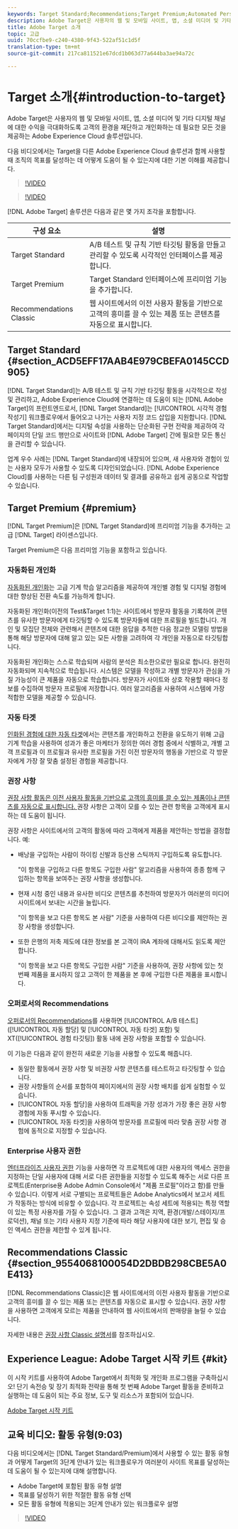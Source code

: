 ```yaml
---
keywords: Target Standard;Recommendations;Target Premium;Automated Personalization;auto-target;auto-target;permissions;adobe target;
description: Adobe Target은 사용자의 웹 및 모바일 사이트, 앱, 소셜 미디어 및 기타 디지털 채널에 대한 수익을 극대화하도록 고객의 환경을 재단하고 개인화하는 데 필요한 모든 것을 제공하는 Adobe Experience Cloud 솔루션입니다.
title: Adobe Target 소개
topic: 고급
uuid: 70ccfbe9-c240-4380-9f43-522af51c1d5f
translation-type: tm+mt
source-git-commit: 217ca811521e67dcd1b063d77a644ba3ae94a72c

---
```



# Target 소개{#introduction-to-target}

Adobe Target은 사용자의 웹 및 모바일 사이트, 앱, 소셜 미디어 및 기타 디지털 채널에 대한 수익을 극대화하도록 고객의 환경을 재단하고 개인화하는 데 필요한 모든 것을 제공하는 Adobe Experience Cloud 솔루션입니다.

다음 비디오에서는 Target을 다른 Adobe Experience Cloud 솔루션과 함께 사용할 때 조직의 목표를 달성하는 데 어떻게 도움이 될 수 있는지에 대한 기본 이해를 제공합니다.

>[!VIDEO](https://www.youtube.com/watch?v=O7fFTcV7toI)

>[!VIDEO](https://www.youtube.com/watch?v=qsgXjHdtgYE)

[!DNL Adobe Target] 솔루션은 다음과 같은 몇 가지 조각을 포함합니다.

| 구성 요소 | 설명 |
|--- |--- |
| Target Standard | A/B 테스트 및 규칙 기반 타깃팅 활동을 만들고 관리할 수 있도록 시각적인 인터페이스를 제공합니다. |
| Target Premium | Target Standard 인터페이스에 프리미엄 기능을 추가합니다. |
| Recommendations Classic  | 웹 사이트에서의 이전 사용자 활동을 기반으로 고객의 흥미를 끌 수 있는 제품 또는 콘텐츠를 자동으로 표시합니다. |

## Target Standard {#section_ACD5EFF17AAB4E979CBEFA0145CCD905}

[!DNL Target Standard]는 A/B 테스트 및 규칙 기반 타깃팅 활동을 시각적으로 작성 및 관리하고, Adobe Experience Cloud에 연결하는 데 도움이 되는 [!DNL Adobe Target]의 프런트엔드로서, [!DNL Target Standard]는 [!UICONTROL 시각적 경험 작성기] 워크플로우에서 들어오고 나가는 사용자 지정 코드 삽입을 지원합니다. [!DNL Target Standard]에서는 디지털 속성을 사용하는 단순화된 구현 전략을 제공하여 각 페이지의 단일 코드 행만으로 사이트와 [!DNL Adobe Target] 간에 필요한 모든 통신을 관리할 수 있습니다.

업계 우수 사례는 [!DNL Target Standard]에 내장되어 있으며, 새 사용자와 경험이 있는 사용자 모두가 사용할 수 있도록 디자인되었습니다. [!DNL Adobe Experience Cloud]를 사용하는 다른 팀 구성원과 데이터 및 결과를 공유하고 쉽게 공동으로 작업할 수 있습니다.

## Target Premium {#premium}

[!DNL Target Premium]은 [!DNL Target Standard]에 프리미엄 기능을 추가하는 고급 [!DNL Target] 라이센스입니다.

Target Premium은 다음 프리미엄 기능을 포함하고 있습니다.

### 자동화된 개인화

[자동화된 개인화](../c-activities/t-automated-personalization/automated-personalization.md#task_8AAF837796D74CF893CA2F88BA1491C9)는 고급 기계 학습 알고리즘을 제공하여 개인별 경험 및 디지털 경험에 대한 향상된 전환 속도를 가능하게 합니다.

자동화된 개인화(이전의 Test&amp;Target 1:1)는 사이트에서 방문자 활동을 기록하여 콘텐츠를 유사한 방문자에게 타깃팅할 수 있도록 방문자들에 대한 프로필을 빌드합니다. 개인 및 모집단 전체와 관련해서 콘텐츠에 대한 응답을 추적한 다음 정교한 모델링 방법을 통해 해당 방문자에 대해 알고 있는 모든 사항을 고려하여 각 개인을 자동으로 타깃팅합니다.

자동화된 개인화는 스스로 학습되며 사람의 분석은 최소한으로만 필요로 합니다. 완전히 자동화되며 지속적으로 학습됩니다. 시스템은 모델을 작성하고 개별 방문자가 관심을 가질 가능성이 큰 제품을 자동으로 학습합니다. 방문자가 사이트와 상호 작용할 때마다 정보를 수집하여 방문자 프로필에 저장합니다. 여러 알고리즘을 사용하여 시스템에 가장 적합한 모델을 제공할 수 있습니다.

### 자동 타겟

[인화된 경험에 대한 자동 타겟](../c-activities/auto-target-to-optimize.md#concept_67779E5B7F67427A97D7EA2A6FB919B3)에서는 콘텐츠를 개인화하고 전환을 유도하기 위해 고급 기계 학습을 사용하여 성과가 좋은 마케터가 정의한 여러 경험 중에서 식별하고, 개별 고객 프로필과 이 프로필과 유사한 프로필을 가진 이전 방문자의 행동을 기반으로 각 방문자에게 가장 잘 맞춤 설정된 경험을 제공합니다.

### 권장 사항

[권장 사항 활동은 이전 사용자 활동을 기반으로 고객의 흥미를 끌 수 있는 제품이나 콘텐츠를 자동으로 표시합니다. ](../c-recommendations/recommendations.md#concept_7556C8A4543942F2A77B13A29339C0C0) 권장 사항은 고객이 모를 수 있는 관련 항목을 고객에게 표시하는 데 도움이 됩니다.

권장 사항은 사이트에서의 고객의 활동에 따라 고객에게 제품을 제안하는 방법을 결정합니다. 예:

* 배낭을 구입하는 사람이 하이킹 신발과 등산용 스틱까지 구입하도록 유도합니다.

   "이 항목을 구입하고 다른 항목도 구입한 사람" 알고리즘을 사용하여 종종 함께 구입하는 항목을 보여주는 권장 사항을 생성합니다.

* 현재 시청 중인 내용과 유사한 비디오 콘텐츠를 추천하여 방문자가 여러분의 미디어 사이트에서 보내는 시간을 늘립니다.

   "이 항목을 보고 다른 항목도 본 사람" 기준을 사용하여 다른 비디오를 제안하는 권장 사항을 생성합니다.

* 또한 은행의 저축 제도에 대한 정보를 본 고객이 IRA 계좌에 대해서도 읽도록 제안합니다.

   "이 항목을 보고 다른 항목도 구입한 사람" 기준을 사용하여, 권장 사항에 있는 첫 번째 제품을 표시하지 않고 고객이 한 제품을 본 후에 구입한 다른 제품을 표시합니다.

### 오퍼로서의 Recommendations

[오퍼로서의 Recommendations](/help/c-recommendations/recommendations-as-an-offer.md)를 사용하면 [!UICONTROL A/B 테스트] ([!UICONTROL 자동 할당] 및 [!UICONTROL 자동 타겟] 포함) 및 XT([!UICONTROL 경험 타깃팅]) 활동 내에 권장 사항을 포함할 수 있습니다.

이 기능은 다음과 같이 완전히 새로운 기능을 사용할 수 있도록 해줍니다.

* 동일한 활동에서 권장 사항 및 비권장 사항 콘텐츠를 테스트하고 타깃팅할 수 있습니다.
* 권장 사항들의 순서를 포함하여 페이지에서의 권장 사항 배치를 쉽게 실험할 수 있습니다.
* [!UICONTROL 자동 할당]을 사용하여 트래픽을 가장 성과가 가장 좋은 권장 사항 경험에 자동 푸시할 수 있습니다.
* [!UICONTROL 자동 타겟]을 사용하여 방문자를 프로필에 따라 맞춤 권장 사항 경험에 동적으로 지정할 수 있습니다.

### Enterprise 사용자 권한

[엔터프라이즈 사용자 권한](../administrating-target/c-user-management/property-channel/property-channel.md#concept_E396B16FA2024ADBA27BC056138F9838) 기능을 사용하면 각 프로젝트에 대한 사용자의 액세스 권한을 지정하는 단일 사용자에 대해 서로 다른 권한들을 지정할 수 있도록 해주는 서로 다른 프로젝트(Enterprise용 Adobe Admin Console에서 "제품 프로필"이라고 함)를 만들 수 있습니다. 이렇게 서로 구별되는 프로젝트들은 Adobe Analytics에서 보고서 세트가 작동하는 방식에 비유할 수 있습니다. 각 프로젝트는 속성 세트에 적용되는 특정 역할이 있는 특정 사용자를 가질 수 있습니다. 그 결과 고객은 지역, 환경(개발/스테이지/프로덕션), 채널 또는 기타 사용자 지정 기준에 따라 해당 사용자에 대한 보기, 편집 및 승인 액세스 권한을 제한할 수 있게 됩니다.

## Recommendations Classic {#section_9554068100054D2DBDB298CBE5A0E413}

[!DNL Recommendations Classic]은 웹 사이트에서의 이전 사용자 활동을 기반으로 고객의 흥미를 끌 수 있는 제품 또는 콘텐츠를 자동으로 표시할 수 있습니다. 권장 사항을 사용하면 고객에게 모르는 제품을 안내하여 웹 사이트에서의 판매량을 늘릴 수 있습니다.

자세한 내용은 [권장 사항 Classic 설명서](../assets/adobe-recommendations-classic.pdf)를 참조하십시오.

## Experience League: Adobe Target 시작 키트 {#kit}

이 시작 키트를 사용하여 Adobe Target에서 최적화 및 개인화 프로그램을 구축하십시오! 단기 속전승 및 장기 최적화 전략을 통해 첫 번째 Adobe Target 활동을 준비하고 실행하는 데 도움이 되는 주요 정보, 도구 및 리소스가 포함되어 있습니다.

[Adobe Target 시작 키트](https://expleague.azureedge.net/pdf/Adobe-Target-Welcome-Kit.pdf)

## 교육 비디오: 활동 유형(9:03)

다음 비디오에서는 [!DNL Target Standard/Premium]에서 사용할 수 있는 활동 유형과 어떻게 Target의 3단계 안내가 있는 워크플로우가 여러분이 사이트 목표를 달성하는 데 도움이 될 수 있는지에 대해 설명합니다.

* Adobe Target에 포함된 활동 유형 설명
* 목표를 달성하기 위한 적절한 활동 유형 선택
* 모든 활동 유형에 적용되는 3단계 안내가 있는 워크플로우 설명

>[!VIDEO](https://video.tv.adobe.com/v/17386?captions=kor)
